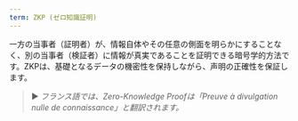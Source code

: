 ```yaml
---
term: ZKP (ゼロ知識証明)
---
```


一方の当事者（証明者）が、情報自体やその任意の側面を明らかにすることなく、別の当事者（検証者）に情報が真実であることを証明できる暗号学的方法です。ZKPは、基礎となるデータの機密性を保持しながら、声明の正確性を保証します。

> ► *フランス語では、Zero-Knowledge Proofは「Preuve à divulgation nulle de connaissance」と翻訳されます。*